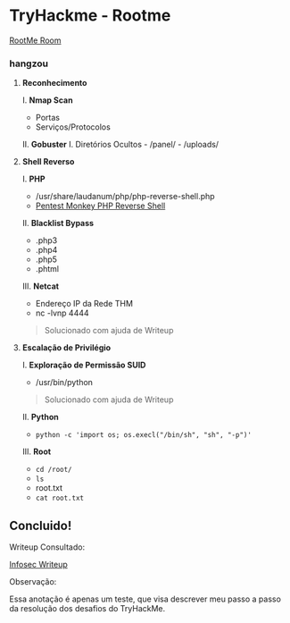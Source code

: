 # TryHackme - Rootme

[RootMe Room](https://tryhackme.com/room/rrootme)

### hangzou

1. **Reconhecimento**

   I. **Nmap Scan**
      - Portas
      - Serviços/Protocolos

   II. **Gobuster**
      I. Diretórios Ocultos
         - /panel/
         - /uploads/

2. **Shell Reverso**

   I. **PHP**
      - /usr/share/laudanum/php/php-reverse-shell.php
      - [Pentest Monkey PHP Reverse Shell](http://pentestmonkey.net/tools/web-shells/php-reverse-shell)

   II. **Blacklist Bypass**
      - .php3
      - .php4
      - .php5
      - .phtml

   III. **Netcat**
      - Endereço IP da Rede THM
      - nc -lvnp 4444
 
      > Solucionado com ajuda de Writeup

3. **Escalação de Privilégio**

   I. **Exploração de Permissão SUID**
      - /usr/bin/python 

      > Solucionado com ajuda de Writeup 

   II. **Python**
      - `python -c 'import os; os.execl("/bin/sh", "sh", "-p")'`
 
   III. **Root**
      - `cd /root/`
      - `ls`
      - root.txt
      - `cat root.txt`

## Concluido!

Writeup Consultado:
 
[Infosec Writeup](https://infosecwriteups.com/tryhackme-rootme-ctf-walkthrough-detailed-a7c521df7339)

Observação:

Essa anotação é apenas um teste, que visa descrever meu passo a passo da resolução dos desafios do TryHackMe.
